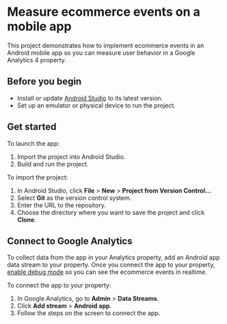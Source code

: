 # Measure ecommerce events on a mobile app

This project demonstrates how to implement ecommerce events in an Android mobile app so you can measure user behavior in a Google Analytics 4 property.

## Before you begin

* Install or update [Android Studio](https://developer.android.com/studio) to its latest version.
* Set up an emulator or physical device to run the project.

## Get started

To launch the app:

1. Import the project into Android Studio.
2. Build and run the project.

To import the project:

1. In Android Studio, click **File** > **New** > **Project from Version Control...**
2. Select **Git** as the version control system.
4. Enter the URL to the repository.
5. Choose the directory where you want to save the project and click **Clone**.

## Connect to Google Analytics

To collect data from the app in your Analytics property, add an Android app data stream to your property. Once you connect the app to your property, [enable debug mode](https://developers.devsite.corp.google.com/analytics/devguides/collection/ga4/debug?technology=apps#android) so you can see the ecommerce events in realtime.

To connect the app to your property:

1. In Google Analytics, go to **Admin** > **Data Streams**.
1. Click **Add stream** > **Android app**.
2. Follow the steps on the screen to connect the app.
